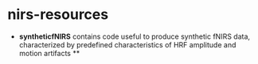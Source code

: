 # nirs-resources

- **syntheticfNIRS** contains code useful to produce synthetic fNIRS data, characterized by predefined characteristics of HRF amplitude and motion artifacts **
